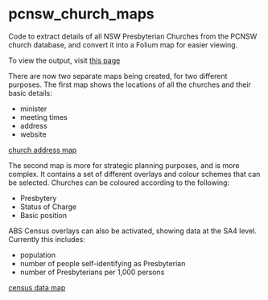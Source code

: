 # pcnsw_church_maps
Code to extract details of all NSW Presbyterian Churches from the PCNSW church database,
 and convert it into a Folium map for easier viewing.

To view the output, visit [this page](https://oxpeter.github.io/pcnsw_church_maps/)

There are now two separate maps being created, for two different purposes. The first map 
shows the locations of all the churches and their basic details:
* minister
* meeting times
* address
* website

[church address map](img/pressy_churches_by_address_map.png)

The second map is more for strategic planning purposes, and is more complex. It contains
a set of different overlays and colour schemes that can be selected. Churches can be 
coloured according to the following:
* Presbytery
* Status of Charge
* Basic position

ABS Census overlays can also be activated, showing data at the SA4 level. Currently
this includes:
* population
* number of people self-identifying as Presbyterian
* number of Presbyterians per 1,000 persons 

[census data map](img/church_plus_abs.png)
